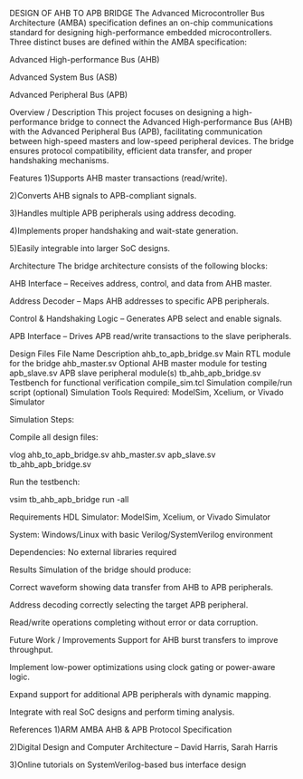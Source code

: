 DESIGN OF AHB TO APB BRIDGE
The Advanced Microcontroller Bus Architecture (AMBA) specification defines an on-chip communications standard for designing high-performance embedded microcontrollers. Three distinct buses are defined within the AMBA specification:

Advanced High-performance Bus (AHB)

Advanced System Bus (ASB)

Advanced Peripheral Bus (APB)

Overview / Description
This project focuses on designing a high-performance bridge to connect the Advanced High-performance Bus (AHB) with the Advanced Peripheral Bus (APB), facilitating communication between high-speed masters and low-speed peripheral devices. The bridge ensures protocol compatibility, efficient data transfer, and proper handshaking mechanisms.

Features
1)Supports AHB master transactions (read/write).

2)Converts AHB signals to APB-compliant signals.

3)Handles multiple APB peripherals using address decoding.

4)Implements proper handshaking and wait-state generation.

5)Easily integrable into larger SoC designs.

Architecture
The bridge architecture consists of the following blocks:

AHB Interface – Receives address, control, and data from AHB master.

Address Decoder – Maps AHB addresses to specific APB peripherals.

Control & Handshaking Logic – Generates APB select and enable signals.

APB Interface – Drives APB read/write transactions to the slave peripherals.

Design Files
File Name	Description
ahb_to_apb_bridge.sv	Main RTL module for the bridge
ahb_master.sv	Optional AHB master module for testing
apb_slave.sv	APB slave peripheral module(s)
tb_ahb_apb_bridge.sv	Testbench for functional verification
compile_sim.tcl	Simulation compile/run script (optional)
Simulation
Tools Required: ModelSim, Xcelium, or Vivado Simulator

Simulation Steps:

Compile all design files:

vlog ahb_to_apb_bridge.sv ahb_master.sv apb_slave.sv tb_ahb_apb_bridge.sv

Run the testbench:

vsim tb_ahb_apb_bridge run -all

Requirements
HDL Simulator: ModelSim, Xcelium, or Vivado Simulator

System: Windows/Linux with basic Verilog/SystemVerilog environment

Dependencies: No external libraries required

Results
Simulation of the bridge should produce:

Correct waveform showing data transfer from AHB to APB peripherals.

Address decoding correctly selecting the target APB peripheral.

Read/write operations completing without error or data corruption.

Future Work / Improvements
Support for AHB burst transfers to improve throughput.

Implement low-power optimizations using clock gating or power-aware logic.

Expand support for additional APB peripherals with dynamic mapping.

Integrate with real SoC designs and perform timing analysis.

References
1)ARM AMBA AHB & APB Protocol Specification

2)Digital Design and Computer Architecture – David Harris, Sarah Harris

3)Online tutorials on SystemVerilog-based bus interface design
